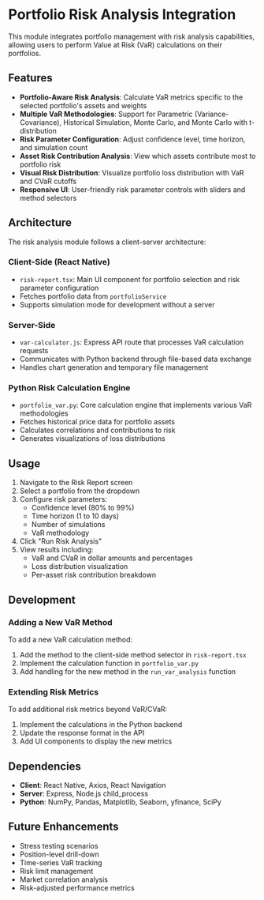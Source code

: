 # Portfolio Risk Analysis Integration

This module integrates portfolio management with risk analysis capabilities, allowing users to perform Value at Risk (VaR) calculations on their portfolios.

## Features

- **Portfolio-Aware Risk Analysis**: Calculate VaR metrics specific to the selected portfolio's assets and weights
- **Multiple VaR Methodologies**: Support for Parametric (Variance-Covariance), Historical Simulation, Monte Carlo, and Monte Carlo with t-distribution
- **Risk Parameter Configuration**: Adjust confidence level, time horizon, and simulation count
- **Asset Risk Contribution Analysis**: View which assets contribute most to portfolio risk
- **Visual Risk Distribution**: Visualize portfolio loss distribution with VaR and CVaR cutoffs
- **Responsive UI**: User-friendly risk parameter controls with sliders and method selectors

## Architecture

The risk analysis module follows a client-server architecture:

### Client-Side (React Native)
- `risk-report.tsx`: Main UI component for portfolio selection and risk parameter configuration
- Fetches portfolio data from `portfolioService`
- Supports simulation mode for development without a server

### Server-Side
- `var-calculator.js`: Express API route that processes VaR calculation requests
- Communicates with Python backend through file-based data exchange
- Handles chart generation and temporary file management

### Python Risk Calculation Engine
- `portfolio_var.py`: Core calculation engine that implements various VaR methodologies
- Fetches historical price data for portfolio assets
- Calculates correlations and contributions to risk
- Generates visualizations of loss distributions

## Usage

1. Navigate to the Risk Report screen
2. Select a portfolio from the dropdown
3. Configure risk parameters:
   - Confidence level (80% to 99%)
   - Time horizon (1 to 10 days)
   - Number of simulations
   - VaR methodology
4. Click "Run Risk Analysis"
5. View results including:
   - VaR and CVaR in dollar amounts and percentages
   - Loss distribution visualization
   - Per-asset risk contribution breakdown

## Development

### Adding a New VaR Method

To add a new VaR calculation method:

1. Add the method to the client-side method selector in `risk-report.tsx`
2. Implement the calculation function in `portfolio_var.py`
3. Add handling for the new method in the `run_var_analysis` function

### Extending Risk Metrics

To add additional risk metrics beyond VaR/CVaR:

1. Implement the calculations in the Python backend
2. Update the response format in the API
3. Add UI components to display the new metrics

## Dependencies

- **Client**: React Native, Axios, React Navigation
- **Server**: Express, Node.js child_process
- **Python**: NumPy, Pandas, Matplotlib, Seaborn, yfinance, SciPy

## Future Enhancements

- Stress testing scenarios
- Position-level drill-down
- Time-series VaR tracking
- Risk limit management
- Market correlation analysis
- Risk-adjusted performance metrics 
